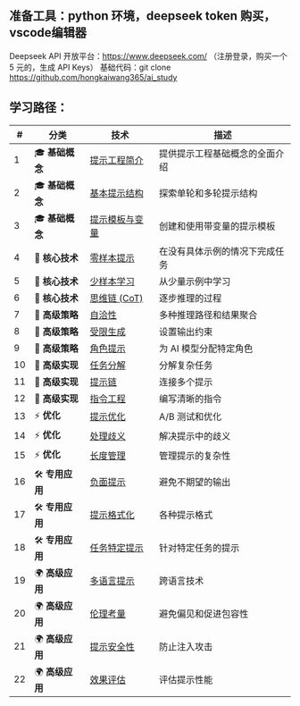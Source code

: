 ## 准备工具：python 环境，deepseek token 购买，vscode编辑器
Deepseek API 开放平台：https://www.deepseek.com/ （注册登录，购买一个 5 元的，生成 API Keys）
基础代码：git clone https://github.com/hongkaiwang365/ai_study

## 学习路径：
| # | 分类 | 技术 | 描述 |
|---|------|------|------|
| 1 | 🎓 **基础概念** | [提示工程简介](https://github.com/NirDiamant/Prompt_Engineering/blob/main/all_prompt_engineering_techniques/intro-prompt-engineering-lesson.ipynb) | 提供提示工程基础概念的全面介绍 |
| 2 | 🎓 **基础概念** | [基本提示结构](https://github.com/NirDiamant/Prompt_Engineering/blob/main/all_prompt_engineering_techniques/basic-prompt-structures.ipynb) | 探索单轮和多轮提示结构 |
| 3 | 🎓 **基础概念** | [提示模板与变量](https://github.com/NirDiamant/Prompt_Engineering/blob/main/all_prompt_engineering_techniques/prompt-templates-variables-jinja2.ipynb) | 创建和使用带变量的提示模板 |
| 4 | 🔧 **核心技术** | [零样本提示](https://github.com/NirDiamant/Prompt_Engineering/blob/main/all_prompt_engineering_techniques/zero-shot-prompting.ipynb) | 在没有具体示例的情况下完成任务 |
| 5 | 🔧 **核心技术** | [少样本学习](https://github.com/NirDiamant/Prompt_Engineering/blob/main/all_prompt_engineering_techniques/few-shot-learning.ipynb) | 从少量示例中学习 |
| 6 | 🔧 **核心技术** | [思维链 (CoT)](https://github.com/NirDiamant/Prompt_Engineering/blob/main/all_prompt_engineering_techniques/cot-prompting.ipynb) | 逐步推理的过程 |
| 7 | 🎯 **高级策略** | [自洽性](https://github.com/NirDiamant/Prompt_Engineering/blob/main/all_prompt_engineering_techniques/self-consistency.ipynb) | 多种推理路径和结果聚合 |
| 8 | 🎯 **高级策略** | [受限生成](https://github.com/NirDiamant/Prompt_Engineering/blob/main/all_prompt_engineering_techniques/constrained-guided-generation.ipynb) | 设置输出约束 |
| 9 | 🎯 **高级策略** | [角色提示](https://github.com/NirDiamant/Prompt_Engineering/blob/main/all_prompt_engineering_techniques/role-prompting.ipynb) | 为 AI 模型分配特定角色 |
| 10 | 🚀 **高级实现** | [任务分解](https://github.com/NirDiamant/Prompt_Engineering/blob/main/all_prompt_engineering_techniques/task-decomposition-prompts.ipynb) | 分解复杂任务 |
| 11 | 🚀 **高级实现** | [提示链](https://github.com/NirDiamant/Prompt_Engineering/blob/main/all_prompt_engineering_techniques/prompt-chaining-sequencing.ipynb) | 连接多个提示 |
| 12 | 🚀 **高级实现** | [指令工程](https://github.com/NirDiamant/Prompt_Engineering/blob/main/all_prompt_engineering_techniques/instruction-engineering-notebook.ipynb) | 编写清晰的指令 |
| 13 | ⚡ **优化** | [提示优化](https://github.com/NirDiamant/Prompt_Engineering/blob/main/all_prompt_engineering_techniques/prompt-optimization-techniques.ipynb) | A/B 测试和优化 |
| 14 | ⚡ **优化** | [处理歧义](https://github.com/NirDiamant/Prompt_Engineering/blob/main/all_prompt_engineering_techniques/ambiguity-clarity.ipynb) | 解决提示中的歧义 |
| 15 | ⚡ **优化** | [长度管理](https://github.com/NirDiamant/Prompt_Engineering/blob/main/all_prompt_engineering_techniques/prompt-length-complexity-management.ipynb) | 管理提示的复杂性 |
| 16 | 🛠️ **专用应用** | [负面提示](https://github.com/NirDiamant/Prompt_Engineering/blob/main/all_prompt_engineering_techniques/negative-prompting.ipynb) | 避免不期望的输出 |
| 17 | 🛠️ **专用应用** | [提示格式化](https://github.com/NirDiamant/Prompt_Engineering/blob/main/all_prompt_engineering_techniques/prompt-formatting-structure.ipynb) | 各种提示格式 |
| 18 | 🛠️ **专用应用** | [任务特定提示](https://github.com/NirDiamant/Prompt_Engineering/blob/main/all_prompt_engineering_techniques/specific-task-prompts.ipynb) | 针对特定任务的提示 |
| 19 | 🌍 **高级应用** | [多语言提示](https://github.com/NirDiamant/Prompt_Engineering/blob/main/all_prompt_engineering_techniques/multilingual-prompting.ipynb) | 跨语言技术 |
| 20 | 🌍 **高级应用** | [伦理考量](https://github.com/NirDiamant/Prompt_Engineering/blob/main/all_prompt_engineering_techniques/ethical-prompt-engineering.ipynb) | 避免偏见和促进包容性 |
| 21 | 🌍 **高级应用** | [提示安全性](https://github.com/NirDiamant/Prompt_Engineering/blob/main/all_prompt_engineering_techniques/prompt-security-and-safety.ipynb) | 防止注入攻击 |
| 22 | 🌍 **高级应用** | [效果评估](https://github.com/NirDiamant/Prompt_Engineering/blob/main/all_prompt_engineering_techniques/evaluating-prompt-effectiveness.ipynb) | 评估提示性能 |